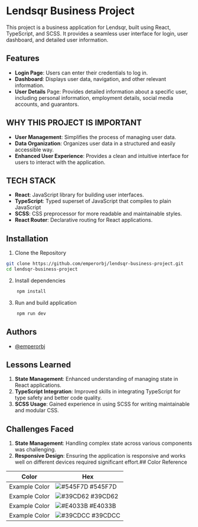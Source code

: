 
# Lendsqr Business Project

This project is a business application for Lendsqr, built using React, TypeScript, and SCSS. It provides a seamless user interface for login, user dashboard, and detailed user information.




## Features
- **Login Page**: Users can enter their credentials to log in.
- **Dashboard**: Displays user data, navigation, and other relevant information.
- **User Details** Page: Provides detailed information about a specific user, including personal information, employment details, social media accounts, and guarantors.



## WHY THIS PROJECT IS IMPORTANT

- **User Management**: Simplifies the process of managing user data.
- **Data Organization**: Organizes user data in a structured and easily accessible way.
- **Enhanced User Experience**: Provides a clean and intuitive interface for users to interact with the application.
## TECH STACK 

- **React**: JavaScript library for building user interfaces.
- **TypeScript**: Typed superset of JavaScript that compiles to plain JavaScript
- **SCSS**: CSS preprocessor for more readable and maintainable styles.
- **React Router**: Declarative routing for React applications.
## Installation 

 1. Clone the Repository

```bash
git clone https://github.com/emperorbj/lendsqr-business-project.git
cd lendsqr-business-project

```
2. Install dependencies
```bash
    npm install
```
3. Run and build application
```bash
    npm run dev
```
    
## Authors

- [@emperorbj](https://www.github.com/emperorbj)


## Lessons Learned

1. **State Management**: Enhanced understanding of managing state in React applications.
2. **TypeScript Integration**: Improved skills in integrating TypeScript for type safety and better code quality.
3. **SCSS Usage**: Gained experience in using SCSS for writing maintainable and modular CSS.


## Challenges Faced

1. **State Management**: Handling complex state across various components was challenging.
2. **Responsive Design**: Ensuring the application is responsive and works well on different devices required significant effort.## Color Reference

| Color             | Hex                                                                |
| ----------------- | ------------------------------------------------------------------ |
| Example Color | ![#545F7D](https://via.placeholder.com/10/0a192f?text=+) #545F7D |
| Example Color | ![#39CD62](https://via.placeholder.com/10/f8f8f8?text=+) #39CD62 |
| Example Color | ![#E4033B](https://via.placeholder.com/10/00b48a?text=+) #E4033B |
| Example Color | ![#39CDCC](https://via.placeholder.com/10/00b48a?text=+) #39CDCC |

